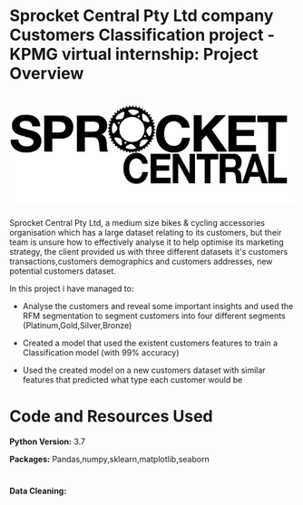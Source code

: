 # Sprocket Central Pty Ltd company Customers Classification project - KPMG virtual internship: Project Overview
# ![](/notebooks/sprocket_central.png)



Sprocket Central Pty Ltd, a medium size bikes & cycling accessories organisation which has a large dataset relating to its customers, but their team is unsure how to effectively analyse it to help optimise its marketing strategy, the client provided us with three different datasets it's customers transactions,customers demographics and customers addresses, new potential customers dataset.

In this project i have managed to:

* Analyse the customers and reveal some important insights and used the RFM segmentation to segment customers into four different segments (Platinum,Gold,Silver,Bronze)

* Created a model that used the existent customers features to train a Classification model (with 99% accuracy)

* Used the created model on a new customers dataset with similar features that predicted what type each customer would be 

# Code and Resources Used

**Python Version:** 3.7

**Packages:** Pandas,numpy,sklearn,matplotlib,seaborn
#
**Data Cleaning:**

